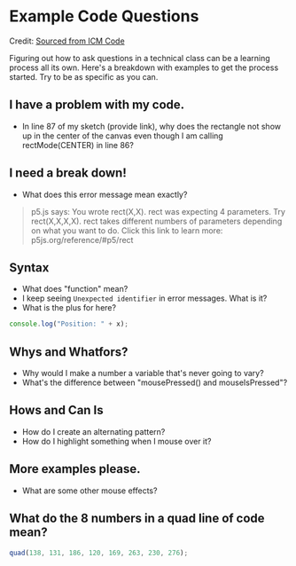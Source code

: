 # Example Code Questions

Credit: [Sourced from ICM Code](https://github.com/ITPNYU/ICM-2019-Code/wiki/Example-Questions)

Figuring out how to ask questions in a technical class can be a learning process all its own. Here's a breakdown with examples to get the process started. Try to be as specific as you can. 

## I have a problem with my code.
* In line 87 of my sketch (provide link), why does the rectangle not show up in the center of the canvas even though I am calling rectMode(CENTER) in line 86?

## I need a break down!
* What does this error message mean exactly?

> p5.js says: You wrote rect(X,X). rect was expecting 4 parameters. Try rect(X,X,X,X). rect takes different numbers of parameters depending on what you want to do. Click this link to learn more: p5js.org/reference/#p5/rect

## Syntax
* What does "function" mean?
* I keep seeing `Unexpected identifier` in error messages. What is it?
* What is the plus for here?

```javascript
console.log("Position: " + x);
```

## Whys and Whatfors?
* Why would I make a number a variable that's never going to vary?
* What's the difference between "mousePressed() and mouseIsPressed"?

## Hows and Can Is
* How do I create an alternating pattern?
* How do I highlight something when I mouse over it?

## More examples please.
* What are some other mouse effects?

## What do the 8 numbers in a quad line of code mean?

```javascript
quad(138, 131, 186, 120, 169, 263, 230, 276);
```
